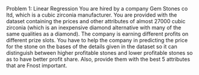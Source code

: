 Problem 1: Linear Regression
You are hired by a company Gem Stones co ltd, which is a cubic zirconia manufacturer.
You are provided with the dataset containing the prices and other attributes of almost 27000 cubic zirconia (which is an inexpensive diamond alternative with many of the same qualities as a diamond).
The company is earning different profits on different prize slots.
You have to help the company in predicting the price for the stone on the bases of the details given in the dataset so it can distinguish between higher profitable stones and lower profitable stones so as to have better profit share.
Also, provide them with the best 5 attributes that are Fnost important.
